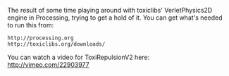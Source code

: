 The result of some time playing around with toxiclibs' VerletPhysics2D engine in
Processing, trying to get a hold of it. You can get what's needed to run this from:

	http://processing.org
	http://toxiclibs.org/downloads/

You can watch a video for ToxiRepulsionV2 here: http://vimeo.com/22903977
